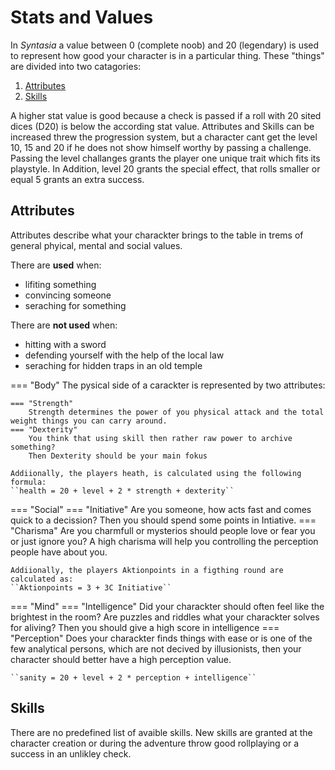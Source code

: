 # Stats and Values

In *Syntasia* a value between 0 (complete noob) and 20 (legendary) is used to represent how good your character is in a particular thing.
These "things" are divided into two catagories:

1. [Attributes](#Attributes)
2. [Skills](#Skills)

A higher stat value is good because a check is passed if a roll with 20 sited dices (D20) is below the according stat value.
Attributes and Skills can be increased threw the progression system, but a character cant get the level 10, 15 and 20 if he does not show himself worthy by passing a challenge. 
Passing the level challanges grants the player one unique trait which fits its playstyle.
In Addition, level 20 grants the special effect, that rolls smaller or equal 5 grants an extra success.

## Attributes

Attributes describe what your charackter brings to the table in trems of general phyical, mental and social values.

There are **used** when:
* lifiting something
* convincing someone
* seraching for something

There are **not used** when:
* hitting with a sword
* defending yourself with the help of the local law
* seraching for hidden traps in an old temple

=== "Body"
    The pysical side of a carackter is represented by two attributes:

    === "Strength"
        Strength determines the power of you physical attack and the total weight things you can carry around.
    === "Dexterity"
        You think that using skill then rather raw power to archive something?
        Then Dexterity should be your main fokus 

    Addiionally, the players heath, is calculated using the following formula:
    ``health = 20 + level + 2 * strength + dexterity``

=== "Social"
    === "Initiative"
        Are you someone, how acts fast and comes quick to a decission? 
        Then you should spend some points in Intiative.
    === "Charisma"
        Are you charmfull or mysterios should people love or fear you or just ignore you?
        A high charisma will help you controlling the perception people have about you.

    Addiionally, the players Aktionpoints in a figthing round are calculated as:
    ``Aktionpoints = 3 + 3C Initiative``

=== "Mind"
    === "Intelligence"
        Did your charackter should often feel like the brightest in the room? Are puzzles and riddles what your charackter solves for aliving? Then you should give a high score in intelligence
    === "Perception"
        Does your charackter finds things with ease or is one of the few analytical persons, which are not decived by illusionists, then your character should better have a high perception value. 

    ``sanity = 20 + level + 2 * perception + intelligence``

## Skills

There are no predefined list of avaible skills.
New skills are granted at the character creation or during the adventure throw good rollplaying or a success in an unlikley check.